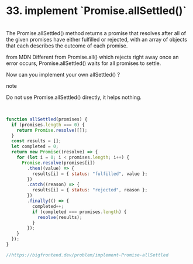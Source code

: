 <h1>33. implement `Promise.allSettled()`
</h1>

<br/>
The Promise.allSettled() method returns a promise that resolves after all of the given promises have either fulfilled or rejected, with an array of objects that each describes the outcome of each promise.

from MDN
Different from Promise.all() which rejects right away once an error occurs, Promise.allSettled() waits for all promises to settle.

Now can you implement your own allSettled() ?

note

Do not use Promise.allSettled() directly, it helps nothing.

<br/>

```javascript
function allSettled(promises) {
  if (promises.length === 0) {
    return Promise.resolve([]);
  }
  const results = [];
  let completed = 0;
  return new Promise((resolve) => {
    for (let i = 0; i < promises.length; i++) {
      Promise.resolve(promises[i])
        .then((value) => {
          results[i] = { status: "fulfilled", value };
        })
        .catch((reason) => {
          results[i] = { status: "rejected", reason };
        })
        .finally(() => {
          completed++;
          if (completed === promises.length) {
            resolve(results);
          }
        });
    }
  });
}

//https://bigfrontend.dev/problem/implement-Promise-allSettled
```
